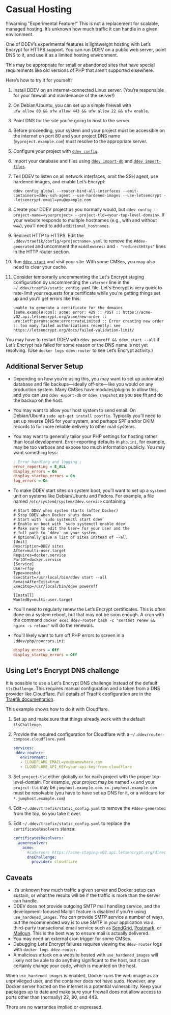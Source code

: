 # Casual Hosting

!!!warning "Experimental Feature!"
    This is not a replacement for scalable, managed hosting. It’s unknown how much traffic it can handle in a given environment.

One of DDEV’s experimental features is lightweight hosting with Let’s Encrypt for HTTPS support. You can run DDEV on a public web server, point DNS to it, and use it as a limited hosting environment.

This may be appropriate for small or abandoned sites that have special requirements like old versions of PHP that aren’t supported elsewhere.

Here’s how to try it for yourself:

1. Install DDEV on an internet-connected Linux server. (You’re responsible for your firewall and maintenance of the server!)
2. On Debian/Ubuntu, you can set up a simple firewall with  
`ufw allow 80 && ufw allow 443 && ufw allow 22 && ufw enable`.
3. Point DNS for the site you’re going to host to the server.
4. Before proceeding, your system and your project must be accessible on the internet on port 80 and your project DNS name (`myproject.example.com`) must resolve to the appropriate server.
5. Configure your project with [`ddev config`](../usage/commands.md#config).
6. Import your database and files using [`ddev import-db`](../usage/commands.md#import-db) and [`ddev import-files`](../usage/commands.md#import-files).
7. Tell DDEV to listen on all network interfaces, omit the SSH agent, use hardened images, and enable Let’s Encrypt:

    ```
    ddev config global --router-bind-all-interfaces --omit-containers=ddev-ssh-agent --use-hardened-images --use-letsencrypt --letsencrypt-email=you@example.com
    ```

8. Create your DDEV project as you normally would, but `ddev config --project-name=<yourproject> --project-tld=<your-top-level-domain>`. If your website responds to multiple hostnames (e.g., with and without `www`), you’ll need to add `additional_hostnames`.
9. Redirect HTTP to HTTPS. Edit the `.ddev/traefik/config/<projectname>.yaml` to remove the `#ddev-generated` and uncomment the `middlewares:` and `- "redirectHttps"` lines in the HTTP router section.
10. Run [`ddev start`](../usage/commands.md#start) and visit your site. With some CMSes, you may also need to clear your cache.
11. Consider temporarily uncommenting the Let's Encrypt staging configuration by uncommenting the `caServer` line in the `~/.ddev/traefik/static_config.yaml` file. Let's Encrypt is very quick to rate-limit your requests for a certificate while you're getting things set up and you'll get errors like this:

    `unable to generate a certificate for the domains [some.example.com]: acme: error: 429 :: POST :: https://acme-v02.api.letsencrypt.org/acme/new-order :: urn:ietf:params:acme:error:rateLimited :: Error creating new order :: too many failed authorizations recently: see https://letsencrypt.org/docs/failed-validation-limit/`

You may have to restart DDEV with `ddev poweroff && ddev start --all` if Let’s Encrypt has failed for some reason or the DNS name is not yet resolving. (Use `docker logs ddev-router` to see Let’s Encrypt activity.)

## Additional Server Setup

* Depending on how you’re using this, you may want to set up automated database and file backups—ideally off-site—like you would on any production system. Many CMSes have modules/plugins to allow this, and you can use `ddev export-db` or `ddev snapshot` as you see fit and do the backup on the host.
* You may want to allow your host system to send email. On Debian/Ubuntu `sudo apt-get install postfix`. Typically you’ll need to set up reverse DNS for your system, and perhaps SPF and/or DKIM records to for more reliable delivery to other mail systems.
* You may want to generally tailor your PHP settings for hosting rather than local development. Error-reporting defaults in `php.ini`, for example, may be too verbose and expose too much information publicly. You may want something less:

    ```ini
    ; Error handling and logging ;
    error_reporting = E_ALL
    display_errors = On
    display_startup_errors = On
    log_errors = On
    ```

* To make DDEV start sites on system boot, you’ll want to set up a `systemd` unit on systems like Debian/Ubuntu and Fedora. For example, a file named `/etc/systemd/system/ddev.service` containing:

    ```
    # Start DDEV when system starts (after Docker)
    # Stop DDEV when Docker shuts down
    # Start with `sudo systemctl start ddev`
    # Enable on boot with `sudo systemctl enable ddev`
    # Make sure to edit the User= for your user and the
    # full path to `ddev` on your system.
    # Optionally give a list of sites instead of --all
    [Unit]
    Description=DDEV sites
    After=multi-user.target
    Requires=docker.service
    PartOf=docker.service
    [Service]
    User=rfay
    Type=oneshot
    ExecStart=/usr/local/bin/ddev start --all
    RemainAfterExit=true
    ExecStop=/usr/local/bin/ddev poweroff

    [Install]
    WantedBy=multi-user.target
    ```

* You’ll need to regularly renew the Let’s Encrypt certificates. This is often done on a system reboot, but that may not be soon enough. A cron with the command `docker exec ddev-router bash -c "certbot renew && nginx -s reload"` will do the renewals.
* You’ll likely want to turn off PHP errors to screen in a `.ddev/php/noerrors.ini`:

    ```ini
    display_errors = Off
    display_startup_errors = Off
    ```

## Using Let's Encrypt DNS challenge

It is possible to use a Let's Encrypt DNS challenge instead of the default `tlsChallenge`. This requires manual configuration and a token from a DNS provider like Cloudflare. Full details of Traefik configuration are in the [Traefik documentation](https://doc.traefik.io/traefik/https/acme/).

This example shows how to do it with Cloudflare.

1. Set up and make sure that things already work with the default `tlsChallenge`.
2. Provide the required configuration for Cloudflare with a `~/.ddev/router-compose.cloudflare.yaml`

    ```yaml
    services:
     ddev-router:
       environment:
       - CLOUDFLARE_EMAIL=you@somewhere.com
       - CLOUDFLARE_API_KEY=your-api-key-from-cloudflare
    ```

3. Set `project-tld` either globally or for each project with the proper top-level-domain. For example, your project may be named `xx` and your `project-tld` may be `jumphost.example.com`. `xx.jumphost.example.com` must be resolvable (you have to have set up DNS for it, or a wildcard for `*.jumphost.example.com`)
4. Edit `~/.ddev/traefik/static_config.yaml` to remove the `#ddev-generated` from the top, so you take it over.
5. Edit `~/.ddev/traefix/static_config.yaml` to replace the `certificateResolvers` stanza:

    ```yaml
    certificatesResolvers:
      acmeresolver:
        acme:
          #caServer: https://acme-staging-v02.api.letsencrypt.org/directory
          dnsChallenge: 
            provider: cloudflare
    ```

## Caveats

* It’s unknown how much traffic a given server and Docker setup can sustain, or what the results will be if the traffic is more than the server can handle.
* DDEV does not provide outgoing SMTP mail handling service, and the development-focused Mailpit feature is disabled if you’re using `use_hardened_images`. You can provide SMTP service a number of ways, but the recommended way is to use SMTP in your application via a third-party transactional email service such as [SendGrid](https://sendgrid.com), [Postmark](https://postmarkapp.com), or [Mailgun](https://www.mailgun.com). This is the best way to ensure mail is actually delivered.
* You may need an external cron trigger for some CMSes.
* Debugging Let’s Encrypt failures requires viewing the `ddev-router` logs with `docker logs ddev-router`.
* A malicious attack on a website hosted with `use_hardened_images` will likely not be able to do anything significant to the host, but it can certainly change your code, which is mounted on the host.

When `use_hardened_images` is enabled, Docker runs the web image as an unprivileged user, and the container does not have sudo. However, any Docker server hosted on the internet is a potential vulnerability. Keep your packages up to date and make sure your firewall does not allow access to ports other than (normally) 22, 80, and 443.

There are no warranties implied or expressed.
